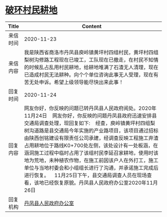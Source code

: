 # <a href="http://www.shangluo.gov.cn/zmhd/ldxxxx.jsp?urltype=leadermail.LeaderMailContentUrl&wbtreeid=1112&leadermailid=6644">破环村民耕地</a>
|Title|Content|
|:---:|---|
|来信时间|2020-11-23|
|来信内容|我是陕西省商洛市丹凤县庾岭镇黄坪村四组村民，黄坪村四组梨树沟修路工程现在已竣工，工队现在已撤走，在村民不知情的时候乱占乱用村民耕地，给耕地堆满了石渣无人清理，现在已造成村民无法耕种。向个个单位咨询此事无人受理，现在有苦无处申诉。希望上级领导能尽快出来此事！|
|回复时间|2020-11-24|
|回复内容|网友你好，你反映的问题已转丹凤县人民政府阅处。2020年11月24日    网友你好，你反映的问题丹凤县政府迅速安排县交通局调查处理，现回复如下:    经查，庾岭镇黄坪村四组梨树沟道路是县交通局今年实施的产业路项目，该项目通过招标由陕西创铭建设有限责任公司承建，经调查反映工程施工弃渣占用耕地位于路线K0+700处左侧，该处设计有一处板涵，在涵洞施工过程中临时占用了该组村民李延召家耕地，使用时该地为荒地，未种植农作物，在施工前因该户人在外打工，施工单位与当地村委会和小组组长进行了沟通，并承诺施工完成后进行恢复。    11月25日下午，县交通局调查人员在现场查看，该地已经恢复原貌。丹凤县人民政府办公室2020年11月26日|
|回复机构|<a href="../../categories/agencies/丹凤县人民政府办公室.md">丹凤县人民政府办公室</a>|